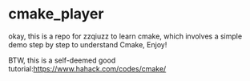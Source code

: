 # cmake_player
okay, this is a repo for zzqiuzz to learn cmake, which involves a simple demo step by step to understand Cmake, Enjoy!

BTW, this is a self-deemed good tutorial:https://www.hahack.com/codes/cmake/
